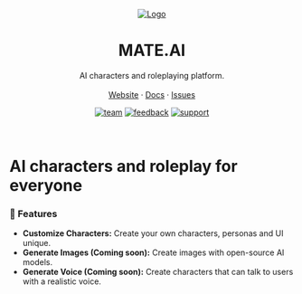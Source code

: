 <p align="center">
<a href="https://www.aimate.me?ch=github-docs">
<img src="https://resource.aimate.me/avatar-banner.png" alt="Logo">
</a>

<h1 align="center">MATE.AI</h3>

<p align="center">
  AI characters and roleplaying platform.
  <br />
  <br />
  <a href="https://aimate.me">Website</a>
  ·
  <a href="https://docs.aimate.me">Docs</a>
  ·
  <a href="https://github.com/MATE-AI-TEAM/mate-ai-docs/issues">Issues</a>
</p>

<p align="center">
   <a href="mailto:team@aimate.me"><img src="https://img.shields.io/badge/team-blue" alt='team'></a>
   <a href="mailto:feedback@aimate.me"><img src="https://img.shields.io/badge/feedback-purple" alt="feedback"></a>
   <a href="mailto:support@aimate.me"><img src="https://img.shields.io/badge/support-brightgreen" alt="support"></a>
</p>

<br/>

# AI characters and roleplay for everyone

### 🎨 Features

- **Customize Characters:** Create your own characters, personas and UI unique.
- **Generate Images (Coming soon):** Create images with open-source AI models.
- **Generate Voice (Coming soon):** Create characters that can talk to users with a realistic voice.